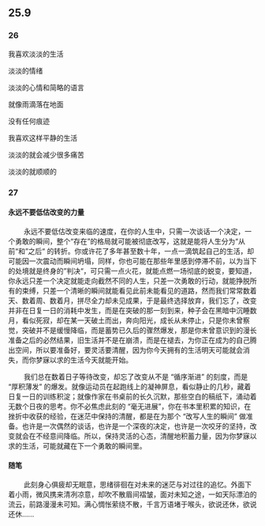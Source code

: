 ## 25.9

### 26

我喜欢淡淡的生活

淡淡的情绪

淡淡的心情和简略的语言

就像雨滴落在地面

没有任何痕迹

我喜欢这样平静的生活

淡淡的就会减少很多痛苦

淡淡的就顺顺的

### 27

#### 永远不要低估改变的力量

        永远不要低估改变来临的速度，在你的人生中，只需一次谈话一个决定，一个勇敢的瞬间，整个“存在”的格局就可能被彻底改写，这就是能将人生分为“从前“和”之后“ 的转折。你或许花了多年甚至数十年，一点一滴筑起自己的生活，却可能因一次震动而瞬间坍塌，同样，你也可能在那些年里感到停滞不前，以为当下的处境就是终身的”判决“，可只需一点火花，就能点燃一场彻底的蜕变，要知道，你永远只差一个决定就能走向截然不同的人生，只差一次勇敢的行动，就能挣脱所有的束缚，只差一个清晰的瞬间就能看见此前未能看见的道路，然而我们常常数着天、数着周、数着月，拼尽全力却未见成果，于是最终选择放弃，我们忘了，改变并非在日复一日的消耗中发生，而是在突破的那一刻到来，种子会在黑暗中沉睡数月，看似死寂，却在某一天破土而出，奔向阳光，成长从未停止，只是你未曾察觉，突破并不是缓慢降临，而是蓄势已久后的骤然爆发，那是你未曾意识到的漫长准备之后的必然结果，旧生活并不是在崩溃，而是在褪去，为你正在成为的自己腾出空间，所以要准备好，要灵活要清醒，因为你今天拥有的生活明天可能就会消失，而你梦寐以求的生活今天就能开始。

        我们总在数着日子等待改变，却忘了改变从不是 “循序渐进” 的刻度，而是 “厚积薄发” 的爆发。就像运动员在起跑线上的凝神屏息，看似静止的几秒，藏着日复一日的训练积淀；就像作家在书桌前的长久沉默，那些空白的稿纸下，涌动着无数个日夜的思考。你不必焦虑此刻的 “毫无进展”，你在书本里积累的知识，在挫折中收获的经验，在迷茫中保持的清醒，都是在为那个 “改写人生的瞬间” 做准备。也许是一次偶然的谈话，也许是一个深夜的决定，也许是一次咬牙的坚持，改变就会在不经意间降临。所以，保持灵活的心态，清醒地积蓄力量，因为你梦寐以求的生活，可能就藏在下一个勇敢的瞬间里。

#### 随笔

        此刻身心俱疲却无眠意，思绪徘徊在对未来的迷茫与对过往的追忆。外面下着小雨，微风携来清冽凉意，却吹不散眉间褶皱，面对未知之途，一如天际漂泊的流云，前路漫漫未可知。满心惆怅萦绕不散，千言万语堵于喉头，欲说还休，欲说还休......  

        
